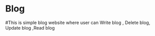 # Blog
#This is simple blog website where user can Write blog , Delete blog, Update blog ,Read blog
